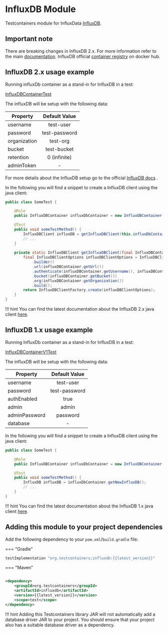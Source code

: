 # InfluxDB Module

Testcontainers module for InfluxData [InfluxDB](https://www.influxdata.com/products/influxdb/).

## Important note

There are breaking changes in InfluxDB 2.x. For more information refer to the
main [documentation](https://docs.influxdata.com/influxdb/v2.0/upgrade/v1-to-v2/). InfluxDB
official [container registry](https://hub.docker.com/_/influxdb) on docker hub.

## InfluxDB 2.x usage example

Running influxDb container as a stand-in for InfluxDB in a test:

<!--codeinclude-->
[InfluxDBContainerTest](../../../modules/influxdb/src/test/java/org/testcontainers/containers/InfluxDBContainerTest.java)
<!--/codeinclude-->


The influxDB will be setup with the following data:<br/>

| Property     | Default Value | 
|--------------|:-------------:|
| username     |   test-user   | 
| password     | test-password | 
| organization |   test-org    |
| bucket       |  test-bucket  |  
| retention    | 0 (infinite)  |
| adminToken   |       -       |

For more details about the InfluxDB setup go to the
official [InfluxDB docs](https://docs.influxdata.com/influxdb/v2.0/upgrade/v1-to-v2/docker/#influxdb-2x-initialization-credentials)
.

In the following you will find a snippet to create a InfluxDB client using the java client:

```java
public class SomeTest {

    @Rule
    public InfluxDBContainer influxDbContainer = new InfluxDBContainer();

    @Test
    public void someTestMethod() {
        InfluxDBClient influxDB = getInfluxDBClient(this.influxDbContainer);
        // ...
    }
    
    private static InfluxDBClient getInfluxDBClient(final InfluxDBContainer influxDBContainer) {
        final InfluxDBClientOptions influxDBClientOptions = InfluxDBClientOptions
            .builder()
            .url(influxDBContainer.getUrl())
            .authenticate(influxDBContainer.getUsername(), influxDBContainer.getPassword().toCharArray())
            .bucket(influxDBContainer.getBucket())
            .org(influxDBContainer.getOrganization())
            .build();
        return InfluxDBClientFactory.create(influxDBClientOptions);
    }
}
```

!!! hint
    You can find the latest documentation about the InfluxDB 2.x java client [here](https://github.com/influxdata/influxdb-client-java).

## InfluxDB 1.x usage example

Running InfluxDb container as a stand-in for InfluxDB in a test:

<!--codeinclude-->
[InfluxDBContainerV1Test](../../../modules/influxdb/src/test/java/org/testcontainers/containers/InfluxDBContainerV1Test.java)
<!--/codeinclude-->

The influxDB will be setup with the following data:<br/>

| Property      | Default Value | 
|---------------|:-------------:|
| username      |   test-user   | 
| password      | test-password | 
| authEnabled   |     true      |  
| admin         |     admin     |
| adminPassword |   password    |
| database      |       -       |

In the following you will find a snippet to create a InfluxDB client using the java client:

```java
public class SomeTest {

    @Rule
    public InfluxDBContainer influxDbContainer = new InfluxDBContainer();

    @Test
    public void someTestMethod() {
        InfluxDB influxDB = influxDbContainer.getNewInfluxDB();
        // ...
    }
}
```

!!! hint
    You can find the latest documentation about the InfluxDB 1.x java client [here](https://github.com/influxdata/influxdb-java).

## Adding this module to your project dependencies

Add the following dependency to your `pom.xml`/`build.gradle` file:

=== "Gradle"

```groovy
testImplementation "org.testcontainers:influxdb:{{latest_version}}"
```

=== "Maven"

```xml

<dependency>
    <groupId>org.testcontainers</groupId>
    <artifactId>influxdb</artifactId>
    <version>{{latest_version}}</version>
    <scope>test</scope>
</dependency>
```

!!! hint
    Adding this Testcontainers library JAR will not automatically add a database driver JAR to your project. You should ensure that your project also has a suitable database driver as a dependency.

